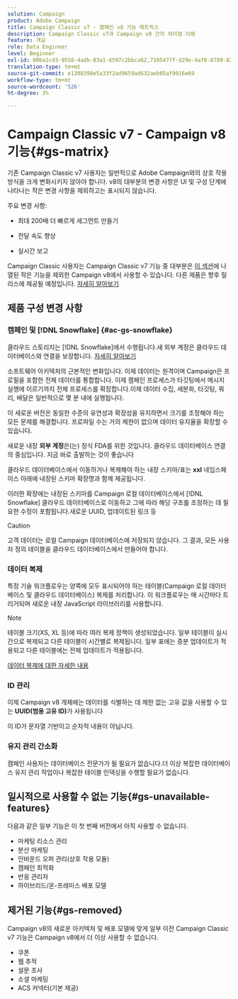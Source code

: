 ```yaml
---
solution: Campaign
product: Adobe Campaign
title: Campaign Classic v7 - 캠페인 v8 기능 매트릭스
description: Campaign Classic v7과 Campaign v8 간의 차이점 이해
feature: 개요
role: Data Engineer
level: Beginner
exl-id: 00ba1c43-9558-4adb-83a1-6597c2bbca62,7105477f-d29e-4af8-8789-82b4459761b0
translation-type: tm+mt
source-git-commit: e1308398e5a33f2ad9659ad632aeb05af9916e69
workflow-type: tm+mt
source-wordcount: '526'
ht-degree: 3%

---
```


# Campaign Classic v7 - Campaign v8 기능{#gs-matrix}


기존 Campaign Classic v7 사용자는 일반적으로 Adobe Campaign와의 상호 작용 방식을 크게 변화시키지 않아야 합니다. v8의 대부분의 변경 사항은 UI 및 구성 단계에 나타나는 작은 변경 사항을 제외하고는 표시되지 않습니다.

주요 변경 사항:

* 최대 200배 더 빠르게 세그먼트 만들기

* 전달 속도 향상

* 실시간 보고

Campaign Classic 사용자는 Campaign Classic v7 기능 중 대부분은 [이 섹션](#gs-removed)에 나열된 작은 기능을 제외한 Campaign v8에서 사용할 수 있습니다. 다른 제품은 향후 릴리스에 제공될 예정입니다. [자세히 알아보기](#gs-unavailable-features)


## 제품 구성 변경 사항

### 캠페인 및 [!DNL Snowflake] {#ac-gs-snowflake}

클라우드 스토리지는 [!DNL Snowflake]에서 수행됩니다.새 외부 계정은 클라우드 데이터베이스와 연결을 보장합니다. [자세히 알아보기](#ac-gs-snowflake)

소프트웨어 아키텍처의 근본적인 변화입니다. 이제 데이터는 원격이며 Campaign은 프로필을 포함한 전체 데이터를 통합합니다. 이제 캠페인 프로세스가 타깃팅에서 메시지 실행에 이르기까지 전체 프로세스를 확장합니다.이제 데이터 수집, 세분화, 타깃팅, 쿼리, 배달은 일반적으로 몇 분 내에 실행됩니다.

이 새로운 버전은 동일한 수준의 유연성과 확장성을 유지하면서 크기를 조정해야 하는 모든 문제를 해결합니다. 프로파일 수는 거의 제한이 없으며 데이터 유지율을 확장할 수 있습니다.

새로운 내장 **외부 계정**&#x200B;은(는) 정식 FDA를 위한 것입니다. 클라우드 데이터베이스 연결의 중심입니다. 지금 바로 출발하는 것이 좋습니다

클라우드 데이터베이스에서 이동하거나 복제해야 하는 내장 스키마/표는 **xxl** 네임스페이스 아래에 내장된 스키마 확장명과 함께 제공됩니다.

이러한 확장에는 내장된 스키마를 Campaign 로컬 데이터베이스에서 [!DNL Snowflake] 클라우드 데이터베이스로 이동하고 그에 따라 해당 구조를 조정하는 데 필요한 수정이 포함됩니다.새로운 UUID, 업데이트된 링크 등

>[!CAUTION]
>
> 고객 데이터는 로컬 Campaign 데이터베이스에 저장되지 않습니다. 그 결과, 모든 사용자 정의 테이블을 클라우드 데이터베이스에서 만들어야 합니다.


### 데이터 복제

특정 기술 워크플로우는 양쪽에 모두 표시되어야 하는 테이블(Campaign 로컬 데이터베이스 및 클라우드 데이터베이스) 복제를 처리합니다. 이 워크플로우는 매 시간마다 트리거되며 새로운 내장 JavaScript 라이브러리를 사용합니다.

>[!NOTE]
>
> 테이블 크기(XS, XL 등)에 따라 여러 복제 정책이 생성되었습니다.
> 일부 테이블이 실시간으로 복제되고 다른 테이블이 시간별로 복제됩니다. 일부 표에는 증분 업데이트가 적용되고 다른 테이블에는 전체 업데이트가 적용됩니다.


[데이터 복제에 대한 자세한 내용](../config/replication.md)

### ID 관리

이제 Campaign v8 개체에는 데이터를 식별하는 데 제한 없는 고유 값을 사용할 수 있는 **UUID(범용 고유 ID)**&#x200B;가 사용됩니다

이 ID가 문자열 기반이고 순차적 내용이 아닙니다.

### 유지 관리 간소화

캠페인 사용자는 데이터베이스 전문가가 될 필요가 없습니다.더 이상 복잡한 데이터베이스 유지 관리 작업이나 복잡한 테이블 인덱싱을 수행할 필요가 없습니다.

## 일시적으로 사용할 수 없는 기능{#gs-unavailable-features}

다음과 같은 일부 기능은 이 첫 번째 버전에서 아직 사용할 수 없습니다.

* 마케팅 리소스 관리
* 분산 마케팅
* 인바운드 오퍼 관리(상호 작용 모듈)
* 캠페인 최적화
* 반응 관리자
* 하이브리드/온-프레미스 배포 모델

## 제거된 기능{#gs-removed}

Campaign v8의 새로운 아키텍처 및 배포 모델에 맞게 일부 이전 Campaign Classic v7 기능은 Campaign v8에서 더 이상 사용할 수 없습니다.

* 쿠폰
* 웹 추적
* 설문 조사
* 소셜 마케팅
* ACS 커넥터(기본 제공)


